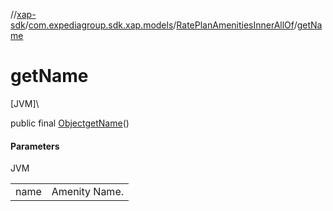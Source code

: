 //[xap-sdk](../../../index.md)/[com.expediagroup.sdk.xap.models](../index.md)/[RatePlanAmenitiesInnerAllOf](index.md)/[getName](get-name.md)

# getName

[JVM]\

public final [Object](https://docs.oracle.com/javase/8/docs/api/java/lang/Object.html)[getName](get-name.md)()

#### Parameters

JVM

| | |
|---|---|
| name | Amenity Name. |
